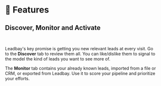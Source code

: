 # 🧬 Features

## Discover, Monitor and Activate

<figure><img src="../.gitbook/assets/Capture d’écran 2025-08-19 à 17.27.06.png" alt=""><figcaption></figcaption></figure>

Leadbay's key promise is getting you new relevant leads at every visit. Go to the **Discover** tab to review them all. You can like/dislike them to signal to the model the kind of leads you want to see more of.&#x20;

The **Monitor** tab contains your already known leads, imported from a file or CRM, or exported from Leadbay. Use it to score your pipeline and prioritize your efforts.

